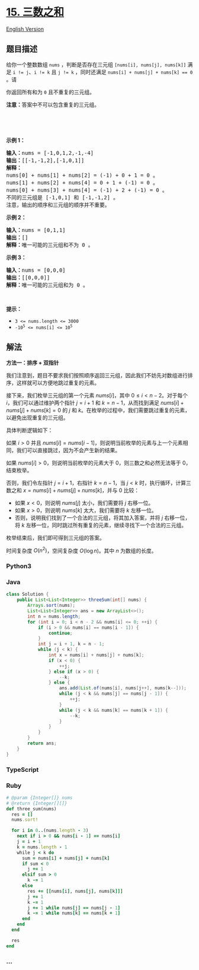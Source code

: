 # [15. 三数之和](https://leetcode.cn/problems/3sum)

[English Version](/solution/0000-0099/0015.3Sum/README_EN.md)

## 题目描述

<!-- 这里写题目描述 -->

<p>给你一个整数数组 <code>nums</code> ，判断是否存在三元组 <code>[nums[i], nums[j], nums[k]]</code> 满足 <code>i != j</code>、<code>i != k</code> 且 <code>j != k</code> ，同时还满足 <code>nums[i] + nums[j] + nums[k] == 0</code> 。请</p>

<p>你返回所有和为 <code>0</code> 且不重复的三元组。</p>

<p><strong>注意：</strong>答案中不可以包含重复的三元组。</p>

<p>&nbsp;</p>

<p>&nbsp;</p>

<p><strong>示例 1：</strong></p>

<pre>
<strong>输入：</strong>nums = [-1,0,1,2,-1,-4]
<strong>输出：</strong>[[-1,-1,2],[-1,0,1]]
<strong>解释：</strong>
nums[0] + nums[1] + nums[2] = (-1) + 0 + 1 = 0 。
nums[1] + nums[2] + nums[4] = 0 + 1 + (-1) = 0 。
nums[0] + nums[3] + nums[4] = (-1) + 2 + (-1) = 0 。
不同的三元组是 [-1,0,1] 和 [-1,-1,2] 。
注意，输出的顺序和三元组的顺序并不重要。
</pre>

<p><strong>示例 2：</strong></p>

<pre>
<strong>输入：</strong>nums = [0,1,1]
<strong>输出：</strong>[]
<strong>解释：</strong>唯一可能的三元组和不为 0 。
</pre>

<p><strong>示例 3：</strong></p>

<pre>
<strong>输入：</strong>nums = [0,0,0]
<strong>输出：</strong>[[0,0,0]]
<strong>解释：</strong>唯一可能的三元组和为 0 。
</pre>

<p>&nbsp;</p>

<p><strong>提示：</strong></p>

<ul>
	<li><code>3 &lt;= nums.length &lt;= 3000</code></li>
	<li><code>-10<sup>5</sup> &lt;= nums[i] &lt;= 10<sup>5</sup></code></li>
</ul>

## 解法

<!-- 这里可写通用的实现逻辑 -->

**方法一：排序 + 双指针**

我们注意到，题目不要求我们按照顺序返回三元组，因此我们不妨先对数组进行排序，这样就可以方便地跳过重复的元素。

接下来，我们枚举三元组的第一个元素 $nums[i]$，其中 $0 \leq i \lt n - 2$。对于每个 $i$，我们可以通过维护两个指针 $j = i + 1$ 和 $k = n - 1$，从而找到满足 $nums[i] + nums[j] + nums[k] = 0$ 的 $j$ 和 $k$。在枚举的过程中，我们需要跳过重复的元素，以避免出现重复的三元组。

具体判断逻辑如下：

如果 $i \gt 0$ 并且 $nums[i] = nums[i - 1]$，则说明当前枚举的元素与上一个元素相同，我们可以直接跳过，因为不会产生新的结果。

如果 $nums[i] \gt 0$，则说明当前枚举的元素大于 $0$，则三数之和必然无法等于 $0$，结束枚举。

否则，我们令左指针 $j = i + 1$，右指针 $k = n - 1$，当 $j \lt k$ 时，执行循环，计算三数之和 $x = nums[i] + nums[j] + nums[k]$，并与 $0$ 比较：

-   如果 $x \lt 0$，则说明 $nums[j]$ 太小，我们需要将 $j$ 右移一位。
-   如果 $x \gt 0$，则说明 $nums[k]$ 太大，我们需要将 $k$ 左移一位。
-   否则，说明我们找到了一个合法的三元组，将其加入答案，并将 $j$ 右移一位，将 $k$ 左移一位，同时跳过所有重复的元素，继续寻找下一个合法的三元组。

枚举结束后，我们即可得到三元组的答案。

时间复杂度 $O(n^2)$，空间复杂度 $O(\log n)$。其中 $n$ 为数组的长度。

<!-- tabs:start -->

### **Python3**

<!-- 这里可写当前语言的特殊实现逻辑 -->



### **Java**

<!-- 这里可写当前语言的特殊实现逻辑 -->

```java
class Solution {
    public List<List<Integer>> threeSum(int[] nums) {
        Arrays.sort(nums);
        List<List<Integer>> ans = new ArrayList<>();
        int n = nums.length;
        for (int i = 0; i < n - 2 && nums[i] <= 0; ++i) {
            if (i > 0 && nums[i] == nums[i - 1]) {
                continue;
            }
            int j = i + 1, k = n - 1;
            while (j < k) {
                int x = nums[i] + nums[j] + nums[k];
                if (x < 0) {
                    ++j;
                } else if (x > 0) {
                    --k;
                } else {
                    ans.add(List.of(nums[i], nums[j++], nums[k--]));
                    while (j < k && nums[j] == nums[j - 1]) {
                        ++j;
                    }
                    while (j < k && nums[k] == nums[k + 1]) {
                        --k;
                    }
                }
            }
        }
        return ans;
    }
}
```









### **TypeScript**











### **Ruby**

```rb
# @param {Integer[]} nums
# @return {Integer[][]}
def three_sum(nums)
  res = []
  nums.sort!

  for i in 0..(nums.length - 3)
    next if i > 0 && nums[i - 1] == nums[i]
    j = i + 1
    k = nums.length - 1
    while j < k do
      sum = nums[i] + nums[j] + nums[k]
      if sum < 0
        j += 1
      elsif sum > 0
        k -= 1
      else
        res += [[nums[i], nums[j], nums[k]]]
        j += 1
        k -= 1
        j += 1 while nums[j] == nums[j - 1]
        k -= 1 while nums[k] == nums[k + 1]
      end
    end
  end

  res
end
```





### **...**

```

```


